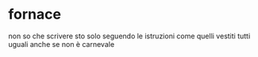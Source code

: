 # fornace
non so che scrivere sto solo seguendo le istruzioni come quelli vestiti tutti uguali anche se non è carnevale
